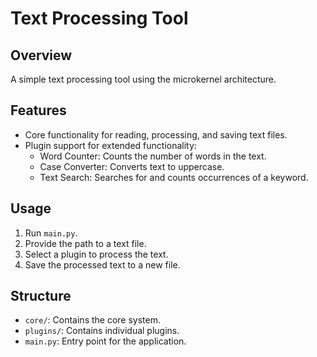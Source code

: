 # Text Processing Tool

## Overview
A simple text processing tool using the microkernel architecture.

## Features
- Core functionality for reading, processing, and saving text files.
- Plugin support for extended functionality:
  - Word Counter: Counts the number of words in the text.
  - Case Converter: Converts text to uppercase.
  - Text Search: Searches for and counts occurrences of a keyword.

## Usage
1. Run `main.py`.
2. Provide the path to a text file.
3. Select a plugin to process the text.
4. Save the processed text to a new file.

## Structure
- `core/`: Contains the core system.
- `plugins/`: Contains individual plugins.
- `main.py`: Entry point for the application.
